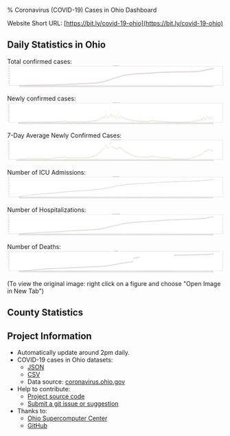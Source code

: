 % Coronavirus (COVID-19) Cases in Ohio Dashboard

Website Short URL: [https://bit.ly/covid-19-ohio](https://bit.ly/covid-19-ohio)

## Daily Statistics in Ohio

<p class="figure">
<!-- <img src="./figure/num_cases.svg" width="600px"  alt="Confirmed Cases in Ohio"/>   -->
Total confirmed cases:
<img src="./figure/num_cases.svg" style="max-width: 100%"  alt="Confirmed Cases in Ohio"/>

Newly confirmed cases:
<img src="./figure/num_new_cases.svg" style="max-width: 100%" alt="Newly Confirmed Cases in Ohio"/>

7-Day Average Newly Confirmed Cases:
<img src="./figure/num_new_avg_7d_cases.svg" style="max-width: 100%" alt="7-Day Average Newly Confirmed Cases in Ohio"/>  

Number of ICU Admissions:
<img src="./figure/num_icu.svg" style="max-width: 100%" alt="Number of ICU admissions"/>  

Number of Hospitalizations:
<img src="./figure/num_hospitalizations.svg" style="max-width: 100%" alt="Number of Hospitalizations in Ohio"/>  

Number of Deaths:
<img src="./figure/num_death.svg" style="max-width: 100%" alt="Number of Deaths"/>
</p>

(To view the original image: right click on a figure and choose "Open Image in New Tab")

## County Statistics

<div style="margin: auto; max-width: 650px;">
<!-- bokeh_block_start -->

<!-- bokeh_block_end -->
</div>

## Project Information

* Automatically update around 2pm daily.
* COVID-19 cases in Ohio datasets:
    * [JSON](./data/ohio.json)
    * [CSV](./data/ohio.csv)
    * Data source: [coronavirus.ohio.gov](https://coronavirus.ohio.gov)
* Help to contribute:
    * [Project source code](https://github.com/YSU-Data-Lab/coronavirus-dashboard)
    * [Submit a git issue or suggestion](https://github.com/YSU-Data-Lab/coronavirus-dashboard/issues)
* Thanks to:
    * [Ohio Supercomputer Center](https://www.osc.edu/)
    * [GitHub](https://github.com/)

